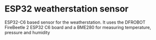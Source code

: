 # ESP32 weatherstation sensor

ESP32-C6 based sensor for the weatherstation. It uses the DFROBOT FireBeetle 2 ESP32 C6 board and a BME280 for measuring temperature, pressure and humidity
